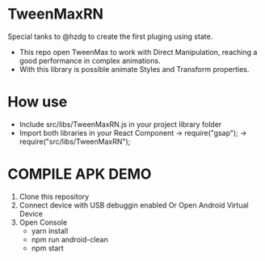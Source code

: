 # TweenMaxRN

Special tanks to @hzdg to create the first pluging using state.

- This repo open TweenMax to work with Direct Manipulation, reaching a good performance in complex animations.
- With this library is possible animate Styles and Transform properties.

# How use

- Include src/libs/TweenMaxRN.js in your project library folder
- Import both libraries in your React Component
 	-> require("gsap");
	-> require("src/libs/TweenMaxRN");

# COMPILE APK DEMO
1. Clone this repository
2. Connect device with USB debuggin enabled Or Open Android Virtual Device
3. Open Console
	- yarn install
	- npm run android-clean
	- npm start
